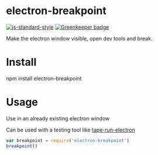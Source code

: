 # electron-breakpoint

[![js-standard-style](https://img.shields.io/badge/code_style-standard-brightgreen.svg)](https://github.com/feross/standard)
[![Greenkeeper badge](https://badges.greenkeeper.io/JamesKyburz/electron-breakpoint.svg)](https://greenkeeper.io/)

Make the electron window visible, open dev tools and break.

# Install

npm install electron-breakpoint

# Usage

Use in an already existing electron window

Can be used with a testing tool like [tape-run-electron](https://github.com/JamesKyburz/tape-run-electron)

``` js
var breakpoint = require('electron-breakpoint')
breakpoint()
```
